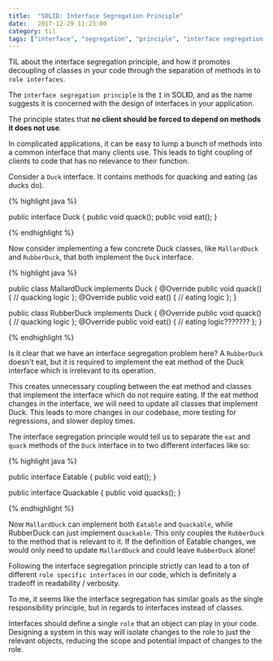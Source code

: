 ```yaml
---
title:  "SOLID: Interface Segregation Principle"
date:   2017-12-29 11:23:00
category: til
tags: ["interface", "segregation", "principle", "interface segregation principle", "interface-segregation-principle", "architecture", "design", "software"]
---
```


TIL about the interface segregation principle, and how it promotes decoupling of classes in your code through the separation of methods in to `role interfaces`.

The `interface segregation principle` is the `I` in SOL**I**D, and as the name suggests it is concerned with the design of interfaces in your application.

The principle states that **no client should be forced to depend on methods it does not use**.

In complicated applications, it can be easy to lump a bunch of methods into a common interface that many clients use. This leads to tight coupling of clients to code that has no relevance to their function.

Consider a `Duck` interface. It contains methods for quacking and eating (as ducks do).

{% highlight java %}

public interface Duck {
  public void quack();
  public void eat();
}

{% endhighlight %}

Now consider implementing a few concrete Duck classes, like `MallardDuck` and `RubberDuck`, that both implement the `Duck` interface.

{% highlight java %}

public class MallardDuck implements Duck {
  @Override
  public void quack() { // quacking logic };
  @Override
  public void eat() { // eating logic };
}

public class RubberDuck implements Duck {
  @Override
  public void quack() { // quacking logic };
  @Override
  public void eat() { // eating logic??????? };
}

{% endhighlight %}

Is it clear that we have an interface segregation problem here? A `RubberDuck` doesn't eat, but it is required to implement the eat method of the Duck interface which is irrelevant to its operation.

This creates unnecessary coupling between the eat method and classes that implement the interface which do not require eating. If the eat method changes in the interface, we will need to update all classes that implement Duck. This leads to more changes in our codebase, more testing for regressions, and slower deploy times.

The interface segregation principle would tell us to separate the `eat` and `quack` methods of the `Duck` interface in to two different interfaces like so:

{% highlight java %}

public interface Eatable {
  public void eat();
}

public interface Quackable {
  public void quacks();
}

{% endhighlight %}

Now `MallardDuck` can implement both `Eatable` and `Quackable`, while RubberDuck can just implement `Quackable`. This only couples the `RubberDuck` to the method that is relevant to it. If the definition of Eatable changes, we would only need to update `MallardDuck` and could leave `RubberDuck` alone!

Following the interface segregation principle strictly can lead to a ton of different `role specific interfaces` in our code, which is definitely a tradeoff in readability / verbosity.

To me, it seems like the interface segregation has similar goals as the single responsibility principle, but in regards to interfaces instead of classes.

Interfaces should define a single `role` that an object can play in your code. Designing a system in this way will isolate changes to the role to just the relevant objects, reducing the scope and potential impact of changes to the role.
